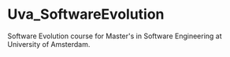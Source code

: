 Uva_SoftwareEvolution
=====================

Software Evolution course for Master's in Software Engineering at University of Amsterdam.
